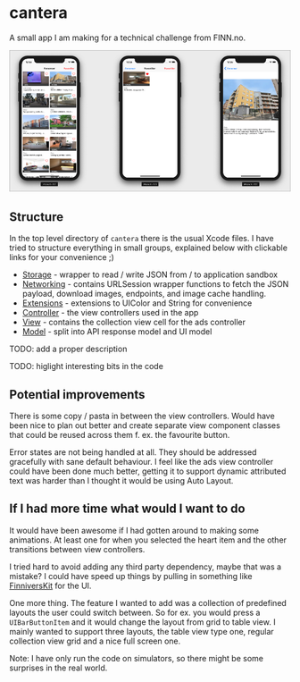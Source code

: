 # cantera

A small app I am making for a technical challenge from FINN.no.

![Screenshot](GitHub/screenshot.png)

## Structure

In the top level directory of `cantera` there is the usual Xcode files.  I have
tried to structure everything in small groups, explained below with clickable
links for your convenience ;)

- [Storage](cantera/Storage) - wrapper to read / write JSON from / to application sandbox
- [Networking](cantera/Networking/) - contains URLSession wrapper functions to fetch the JSON payload, download images, endpoints, and image cache handling.
- [Extensions](cantera/Extensions/) - extensions to UIColor and String for convenience
- [Controller](cantera/Controller) - the view controllers used in the app
- [View](cantera/View/) - contains the collection view cell for the ads controller
- [Model](cantera/Model/) - split into API response model and UI model

TODO: add a proper description

TODO: higlight interesting bits in the code


## Potential improvements

There is some copy / pasta in between the view controllers. Would have been
nice to plan out better and create separate view component classes that could
be reused across them f. ex. the favourite button.

Error states are not being handled at all. They should be addressed gracefully
with sane default behaviour. I feel like the ads view controller could have
been done much better, getting it to support dynamic attributed text was harder
than I thought it would be using Auto Layout.

## If I had more time what would I want to do

It would have been awesome if I had gotten around to making some animations. At
least one for when you selected the heart item and the other transitions
between view controllers.

I tried hard to avoid adding any third party dependency, maybe that was a
mistake?  I could have speed up things by pulling in something like
[FinniversKit][f] for the UI.

One more thing. The feature I wanted to add was a collection of predefined
layouts the user could switch between. So for ex. you would press a
`UIBarButtonItem`  and it would change the layout from grid to table view. I
mainly wanted to support three layouts, the table view type one, regular
collection view grid and a nice full screen one.

Note: I have only run the code on simulators, so there might be some surprises
in the real world.


[f]: https://github.com/finn-no/FinniversKit
